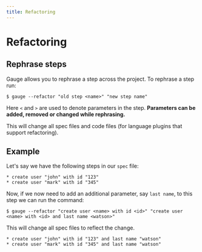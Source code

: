 ```yaml
---
title: Refactoring
---
```

# Refactoring

## Rephrase steps

Gauge allows you to rephrase a step across the project. To rephrase a step run:

```
$ gauge --refactor "old step <name>" "new step name"
```

Here `<` and `>` are used to denote parameters in the step. __Parameters can be added, removed or changed while rephrasing.__

This will change all spec files and code files (for language plugins that support refactoring).

## Example

Let's say we have the following steps in our `spec` file:

```
* create user "john" with id "123"
* create user "mark" with id "345"
```

Now, if we now need to add an additional parameter, say `last name`, to this step we can run the command:

```
$ gauge --refactor "create user <name> with id <id>" "create user <name> with <id> and last name <watson>"
```

This will change all spec files to reflect the change.

````
* create user "john" with id "123" and last name "watson"
* create user "mark" with id "345" and last name "watson"
````
